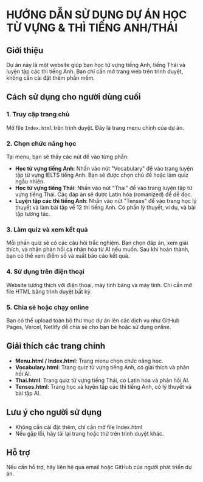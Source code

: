 
# HƯỚNG DẪN SỬ DỤNG DỰ ÁN HỌC TỪ VỰNG & THÌ TIẾNG ANH/THÁI

## Giới thiệu
Dự án này là một website giúp bạn học từ vựng tiếng Anh, tiếng Thái và luyện tập các thì tiếng Anh. Bạn chỉ cần mở trang web trên trình duyệt, không cần cài đặt thêm phần mềm.

## Cách sử dụng cho người dùng cuối

### 1. Truy cập trang chủ
Mở file `Index.html` trên trình duyệt. Đây là trang menu chính của dự án.

### 2. Chọn chức năng học
Tại menu, bạn sẽ thấy các nút để vào từng phần:
- **Học từ vựng tiếng Anh**: Nhấn vào nút "Vocabulary" để vào trang luyện tập từ vựng IELTS tiếng Anh. Bạn sẽ được chọn chủ đề hoặc làm quiz ngẫu nhiên.
- **Học từ vựng tiếng Thái**: Nhấn vào nút "Thai" để vào trang luyện tập từ vựng tiếng Thái. Các đáp án sẽ được Latin hóa (romanized) để dễ đọc.
- **Luyện tập các thì tiếng Anh**: Nhấn vào nút "Tenses" để vào trang học lý thuyết và làm bài tập về 12 thì tiếng Anh. Có phần lý thuyết, ví dụ, và bài tập tương tác.

### 3. Làm quiz và xem kết quả
Mỗi phần quiz sẽ có các câu hỏi trắc nghiệm. Bạn chọn đáp án, xem giải thích, và nhận phản hồi cá nhân hóa từ AI nếu muốn. Sau khi hoàn thành, bạn có thể xem điểm số và xuất báo cáo kết quả.

### 4. Sử dụng trên điện thoại
Website tương thích với điện thoại, máy tính bảng và máy tính. Chỉ cần mở file HTML bằng trình duyệt bất kỳ.

### 5. Chia sẻ hoặc chạy online
Bạn có thể upload toàn bộ thư mục dự án lên các dịch vụ như GitHub Pages, Vercel, Netlify để chia sẻ cho bạn bè hoặc sử dụng online.

## Giải thích các trang chính
- **Menu.html / Index.html**: Trang menu chọn chức năng học.
- **Vocabulary.html**: Trang quiz từ vựng tiếng Anh, có giải thích và phản hồi AI.
- **Thai.html**: Trang quiz từ vựng tiếng Thái, có Latin hóa và phản hồi AI.
- **Tenses.html**: Trang học và luyện tập các thì tiếng Anh, có lý thuyết và bài tập AI.

## Lưu ý cho người sử dụng
- Không cần cài đặt thêm, chỉ cần mở file Index.html
- Nếu gặp lỗi, hãy tải lại trang hoặc thử trên trình duyệt khác.

## Hỗ trợ
Nếu cần hỗ trợ, hãy liên hệ qua email hoặc GitHub của người phát triển dự án.
